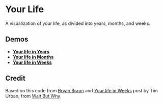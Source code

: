 # Your Life

A visualization of your life, as divided into years, months, and weeks.

## Demos
 - **[Your life in Years](https://chemouda.github.io/your-life/years.html)**
 - **[Your life in Months](https://chemouda.github.io/your-life/months.html)**
 - **[Your life in Weeks](https://chemouda.github.io/your-life/weeks.html)**

## Credit
Based on this code from [Bryan Braun](https://github.com/bryanbraun/your-life) and [Your life in Weeks](http://waitbutwhy.com/2014/05/life-weeks.html) post by Tim Urban, from [Wait But Why](http://waitbutwhy.com/).
